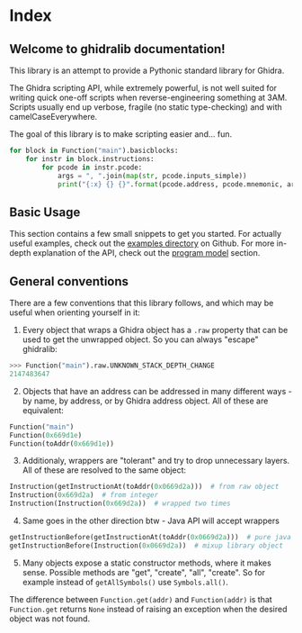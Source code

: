 # Index

## Welcome to ghidralib documentation!

This library is an attempt to provide a Pythonic standard library for Ghidra.

The Ghidra scripting API, while extremely powerful, is not well suited for writing
quick one-off scripts when reverse-engineering something at 3AM. Scripts usually
end up verbose, fragile (no static type-checking) and with camelCaseEverywhere.

The goal of this library is to make scripting easier and... fun.

```python
for block in Function("main").basicblocks:
    for instr in block.instructions:
        for pcode in instr.pcode:
            args = ", ".join(map(str, pcode.inputs_simple))
            print("{:x} {} {}".format(pcode.address, pcode.mnemonic, args))
```

## Basic Usage

This section contains a few small snippets to get you started. For actually useful
examples, check out the
[examples directory](https://github.com/msm-code/ghidralib/tree/master/examples)
on Github. For more in-depth explanation of the API, check out the
[program model](./program_model.md) section.

## General conventions

There are a few conventions that this library follows, and which may be useful
when orienting yourself in it:

1. Every object that wraps a Ghidra object has a `.raw` property that can be used
  to get the unwrapped object. So you can always "escape" ghidralib:

```python
>>> Function("main").raw.UNKNOWN_STACK_DEPTH_CHANGE
2147483647
```

2. Objects that have an address can be addressed in many different ways - by name,
  by address, or by Ghidra address object. All of these are equivalent:

```python
Function("main")
Function(0x669d1e)
Function(toAddr(0x669d1e))
```

3. Additionaly, wrappers are "tolerant" and try to drop unnecessary layers.
  All of these are resolved to the same object:

```python
Instruction(getInstructionAt(toAddr(0x0669d2a)))  # from raw object
Instruction(0x669d2a)  # from integer
Instruction(Instruction(0x669d2a))  # wrapped two times
```

4. Same goes in the other direction btw - Java API will accept wrappers

```python
getInstructionBefore(getInstructionAt(toAddr(0x0669d2a)))  # pure java
getInstructionBefore(Instruction(0x0669d2a))  # mixup library object
```

5. Many objects expose a static constructor methods, where it makes sense.
  Possible methods are "get", "create", "all", "create". So for example
  instead of `getAllSymbols()` use `Symbols.all()`.

  The difference between `Function.get(addr)` and `Function(addr)` is that
  `Function.get` returns `None` instead of raising an exception when
  the desired object was not found.
